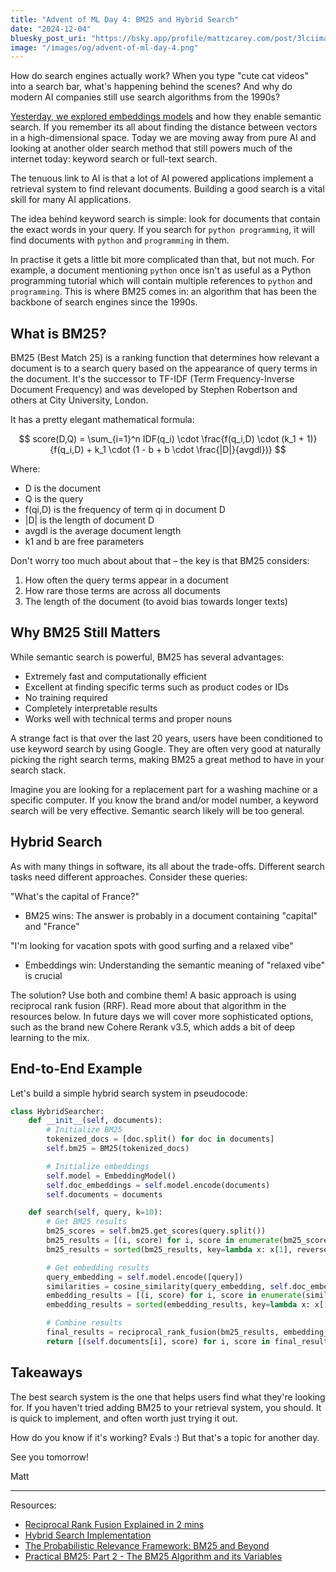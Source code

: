 ```yaml
---
title: "Advent of ML Day 4: BM25 and Hybrid Search"
date: "2024-12-04"
bluesky_post_uri: "https://bsky.app/profile/mattzcarey.com/post/3lciimayze227"
image: "/images/og/advent-of-ml-day-4.png"
---
```


How do search engines actually work? When you type "cute cat videos" into a search bar, what's happening behind the scenes? And why do modern AI companies still use search algorithms from the 1990s?

[Yesterday, we explored embeddings models](./advent-of-ml-day-3.md) and how they enable semantic search. If you remember its all about finding the distance between vectors in a high-dimensional space. Today we are moving away from pure AI and looking at another older search method that still powers much of the internet today: keyword search or full-text search.

The tenuous link to AI is that a lot of AI powered applications implement a retrieval system to find relevant documents. Building a good search is a vital skill for many AI applications.

The idea behind keyword search is simple: look for documents that contain the exact words in your query. If you search for `python programming`, it will find documents with `python` and `programming` in them.

In practise it gets a little bit more complicated than that, but not much. For example, a document mentioning `python` once isn't as useful as a Python programming tutorial which will contain multiple references to `python` and `programming`. This is where BM25 comes in: an algorithm that has been the backbone of search engines since the 1990s.

## What is BM25?

BM25 (Best Match 25) is a ranking function that determines how relevant a document is to a search query based on the appearance of query terms in the document. It's the successor to TF-IDF (Term Frequency-Inverse Document Frequency) and was developed by Stephen Robertson and others at City University, London.

It has a pretty elegant mathematical formula:

$$
score(D,Q) = \sum_{i=1}^n IDF(q_i) \cdot \frac{f(q_i,D) \cdot (k_1 + 1)}{f(q_i,D) + k_1 \cdot (1 - b + b \cdot \frac{|D|}{avgdl})}
$$

Where:

- D is the document
- Q is the query
- f(qi,D) is the frequency of term qi in document D
- |D| is the length of document D
- avgdl is the average document length
- k1 and b are free parameters

Don't worry too much about about that – the key is that BM25 considers:

1. How often the query terms appear in a document
2. How rare those terms are across all documents
3. The length of the document (to avoid bias towards longer texts)

## Why BM25 Still Matters

While semantic search is powerful, BM25 has several advantages:

- Extremely fast and computationally efficient
- Excellent at finding specific terms such as product codes or IDs
- No training required
- Completely interpretable results
- Works well with technical terms and proper nouns

A strange fact is that over the last 20 years, users have been conditioned to use keyword search by using Google. They are often very good at naturally picking the right search terms, making BM25 a great method to have in your search stack.

Imagine you are looking for a replacement part for a washing machine or a specific computer. If you know the brand and/or model number, a keyword search will be very effective. Semantic search likely will be too general.

## Hybrid Search

As with many things in software, its all about the trade-offs. Different search tasks need different approaches. Consider these queries:

"What's the capital of France?"

- BM25 wins: The answer is probably in a document containing "capital" and "France"

"I'm looking for vacation spots with good surfing and a relaxed vibe"

- Embeddings win: Understanding the semantic meaning of "relaxed vibe" is crucial

The solution? Use both and combine them! A basic approach is using reciprocal rank fusion (RRF). Read more about that algorithm in the resources below. In future days we will cover more sophisticated options, such as the brand new Cohere Rerank v3.5, which adds a bit of deep learning to the mix.

## End-to-End Example

Let's build a simple hybrid search system in pseudocode:

```python
class HybridSearcher:
    def __init__(self, documents):
        # Initialize BM25
        tokenized_docs = [doc.split() for doc in documents]
        self.bm25 = BM25(tokenized_docs)

        # Initialize embeddings
        self.model = EmbeddingModel()
        self.doc_embeddings = self.model.encode(documents)
        self.documents = documents

    def search(self, query, k=10):
        # Get BM25 results
        bm25_scores = self.bm25.get_scores(query.split())
        bm25_results = [(i, score) for i, score in enumerate(bm25_scores)]
        bm25_results = sorted(bm25_results, key=lambda x: x[1], reverse=True)[:k]

        # Get embedding results
        query_embedding = self.model.encode([query])
        similarities = cosine_similarity(query_embedding, self.doc_embeddings)[0]
        embedding_results = [(i, score) for i, score in enumerate(similarities)]
        embedding_results = sorted(embedding_results, key=lambda x: x[1], reverse=True)[:k]

        # Combine results
        final_results = reciprocal_rank_fusion(bm25_results, embedding_results)
        return [(self.documents[i], score) for i, score in final_results[:k]]
```

## Takeaways

The best search system is the one that helps users find what they're looking for. If you haven't tried adding BM25 to your retrieval system, you should. It is quick to implement, and often worth just trying it out.

How do you know if it's working? Evals :) But that's a topic for another day.

See you tomorrow!

Matt

---

Resources:

- [Reciprocal Rank Fusion Explained in 2 mins](https://medium.com/@devalshah1619/mathematical-intuition-behind-reciprocal-rank-fusion-rrf-explained-in-2-mins-002df0cc5e2a)
- [Hybrid Search Implementation](https://docs.turbopuffer.com/docs/hybrid-search)
- [The Probabilistic Relevance Framework: BM25 and Beyond](https://www.staff.city.ac.uk/~sbrp622/papers/foundations_bm25_review.pdf)
- [Practical BM25: Part 2 - The BM25 Algorithm and its Variables](https://www.elastic.co/blog/practical-bm25-part-2-the-bm25-algorithm-and-its-variables)
